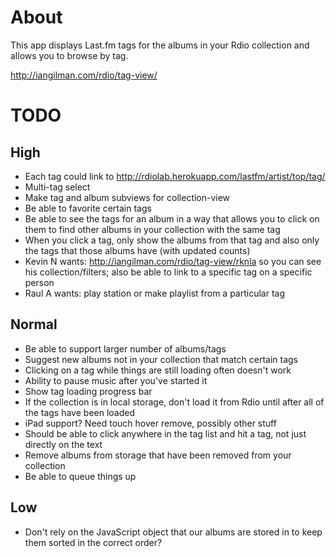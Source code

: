 # About

This app displays Last.fm tags for the albums in your Rdio collection and allows you to browse by tag.

http://iangilman.com/rdio/tag-view/

# TODO

## High

* Each tag could link to http://rdiolab.herokuapp.com/lastfm/artist/top/tag/<tagName>
* Multi-tag select
* Make tag and album subviews for collection-view
* Be able to favorite certain tags
* Be able to see the tags for an album in a way that allows you to click on them to find other albums in your collection with the same tag
* When you click a tag, only show the albums from that tag and also only the tags that those albums have (with updated counts)
* Kevin N wants: http://iangilman.com/rdio/tag-view/rknla so you can see his collection/filters; also be able to link to a specific tag on a specific person
* Raul A wants: play station or make playlist from a particular tag

## Normal

* Be able to support larger number of albums/tags
* Suggest new albums not in your collection that match certain tags
* Clicking on a tag while things are still loading often doesn't work
* Ability to pause music after you've started it
* Show tag loading progress bar
* If the collection is in local storage, don't load it from Rdio until after all of the tags have been loaded
* iPad support? Need touch hover remove, possibly other stuff
* Should be able to click anywhere in the tag list and hit a tag, not just directly on the text
* Remove albums from storage that have been removed from your collection
* Be able to queue things up

## Low

* Don't rely on the JavaScript object that our albums are stored in to keep them sorted in the correct order?

